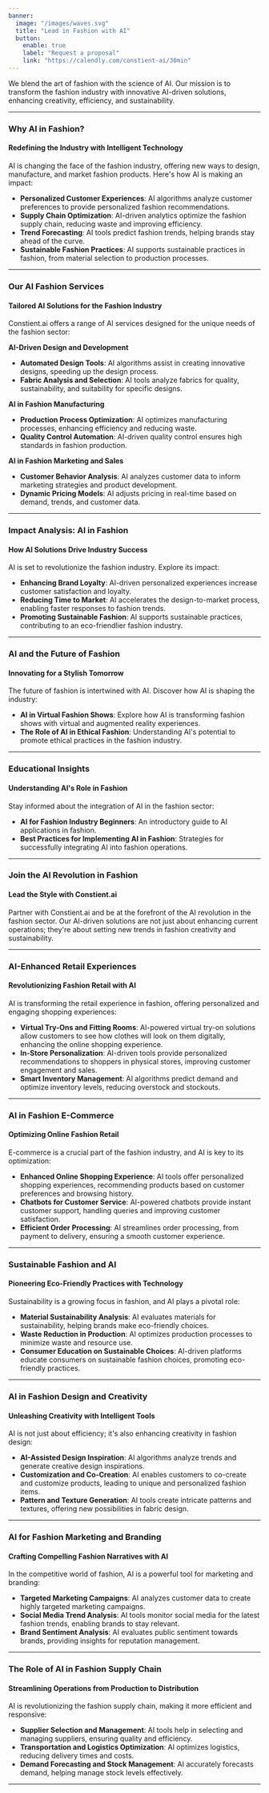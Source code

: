 ```yaml
---
banner:
  image: "/images/waves.svg"
  title: "Lead in Fashion with AI"
  button:
    enable: true
    label: "Request a proposal"
    link: "https://calendly.com/constient-ai/30min"
---
```


We blend the art of fashion with the science of AI. Our mission is to transform the fashion industry with innovative AI-driven solutions, enhancing creativity, efficiency, and sustainability.

---

### Why AI in Fashion?

#### Redefining the Industry with Intelligent Technology

AI is changing the face of the fashion industry, offering new ways to design, manufacture, and market fashion products. Here's how AI is making an impact:

- **Personalized Customer Experiences**: AI algorithms analyze customer preferences to provide personalized fashion recommendations.
- **Supply Chain Optimization**: AI-driven analytics optimize the fashion supply chain, reducing waste and improving efficiency.
- **Trend Forecasting**: AI tools predict fashion trends, helping brands stay ahead of the curve.
- **Sustainable Fashion Practices**: AI supports sustainable practices in fashion, from material selection to production processes.

---

### Our AI Fashion Services

#### Tailored AI Solutions for the Fashion Industry

Constient.ai offers a range of AI services designed for the unique needs of the fashion sector:

**AI-Driven Design and Development**

- **Automated Design Tools**: AI algorithms assist in creating innovative designs, speeding up the design process.
- **Fabric Analysis and Selection**: AI tools analyze fabrics for quality, sustainability, and suitability for specific designs.

**AI in Fashion Manufacturing**

- **Production Process Optimization**: AI optimizes manufacturing processes, enhancing efficiency and reducing waste.
- **Quality Control Automation**: AI-driven quality control ensures high standards in fashion production.

**AI in Fashion Marketing and Sales**

- **Customer Behavior Analysis**: AI analyzes customer data to inform marketing strategies and product development.
- **Dynamic Pricing Models**: AI adjusts pricing in real-time based on demand, trends, and customer data.

---

### Impact Analysis: AI in Fashion

#### How AI Solutions Drive Industry Success

AI is set to revolutionize the fashion industry. Explore its impact:

- **Enhancing Brand Loyalty**: AI-driven personalized experiences increase customer satisfaction and loyalty.
- **Reducing Time to Market**: AI accelerates the design-to-market process, enabling faster responses to fashion trends.
- **Promoting Sustainable Fashion**: AI supports sustainable practices, contributing to an eco-friendlier fashion industry.

---

### AI and the Future of Fashion

#### Innovating for a Stylish Tomorrow

The future of fashion is intertwined with AI. Discover how AI is shaping the industry:

- **AI in Virtual Fashion Shows**: Explore how AI is transforming fashion shows with virtual and augmented reality experiences.
- **The Role of AI in Ethical Fashion**: Understanding AI's potential to promote ethical practices in the fashion industry.

---

### Educational Insights

#### Understanding AI's Role in Fashion

Stay informed about the integration of AI in the fashion sector:

- **AI for Fashion Industry Beginners**: An introductory guide to AI applications in fashion.
- **Best Practices for Implementing AI in Fashion**: Strategies for successfully integrating AI into fashion operations.

---

### Join the AI Revolution in Fashion

#### Lead the Style with Constient.ai

Partner with Constient.ai and be at the forefront of the AI revolution in the fashion sector. Our AI-driven solutions are not just about enhancing current operations; they're about setting new trends in fashion creativity and sustainability.

---

### AI-Enhanced Retail Experiences

#### Revolutionizing Fashion Retail with AI

AI is transforming the retail experience in fashion, offering personalized and engaging shopping experiences:

- **Virtual Try-Ons and Fitting Rooms**: AI-powered virtual try-on solutions allow customers to see how clothes will look on them digitally, enhancing the online shopping experience.
- **In-Store Personalization**: AI-driven tools provide personalized recommendations to shoppers in physical stores, improving customer engagement and sales.
- **Smart Inventory Management**: AI algorithms predict demand and optimize inventory levels, reducing overstock and stockouts.

---

### AI in Fashion E-Commerce

#### Optimizing Online Fashion Retail

E-commerce is a crucial part of the fashion industry, and AI is key to its optimization:

- **Enhanced Online Shopping Experience**: AI tools offer personalized shopping experiences, recommending products based on customer preferences and browsing history.
- **Chatbots for Customer Service**: AI-powered chatbots provide instant customer support, handling queries and improving customer satisfaction.
- **Efficient Order Processing**: AI streamlines order processing, from payment to delivery, ensuring a smooth customer experience.

---

### Sustainable Fashion and AI

#### Pioneering Eco-Friendly Practices with Technology

Sustainability is a growing focus in fashion, and AI plays a pivotal role:

- **Material Sustainability Analysis**: AI evaluates materials for sustainability, helping brands make eco-friendly choices.
- **Waste Reduction in Production**: AI optimizes production processes to minimize waste and resource use.
- **Consumer Education on Sustainable Choices**: AI-driven platforms educate consumers on sustainable fashion choices, promoting eco-friendly practices.

---

### AI in Fashion Design and Creativity

#### Unleashing Creativity with Intelligent Tools

AI is not just about efficiency; it's also enhancing creativity in fashion design:

- **AI-Assisted Design Inspiration**: AI algorithms analyze trends and generate creative design inspirations.
- **Customization and Co-Creation**: AI enables customers to co-create and customize products, leading to unique and personalized fashion items.
- **Pattern and Texture Generation**: AI tools create intricate patterns and textures, offering new possibilities in fabric design.

---

### AI for Fashion Marketing and Branding

#### Crafting Compelling Fashion Narratives with AI

In the competitive world of fashion, AI is a powerful tool for marketing and branding:

- **Targeted Marketing Campaigns**: AI analyzes customer data to create highly targeted marketing campaigns.
- **Social Media Trend Analysis**: AI tools monitor social media for the latest fashion trends, enabling brands to stay relevant.
- **Brand Sentiment Analysis**: AI evaluates public sentiment towards brands, providing insights for reputation management.

---

### The Role of AI in Fashion Supply Chain

#### Streamlining Operations from Production to Distribution

AI is revolutionizing the fashion supply chain, making it more efficient and responsive:

- **Supplier Selection and Management**: AI tools help in selecting and managing suppliers, ensuring quality and efficiency.
- **Transportation and Logistics Optimization**: AI optimizes logistics, reducing delivery times and costs.
- **Demand Forecasting and Stock Management**: AI accurately forecasts demand, helping manage stock levels effectively.

---
